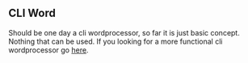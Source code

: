 ## CLI Word
Should be one day a cli wordprocessor, so far it is just basic concept. Nothing that can be used.
If you looking for a more functional cli wordprocessor go [here](http://cowlark.com/wordgrinder/). 



